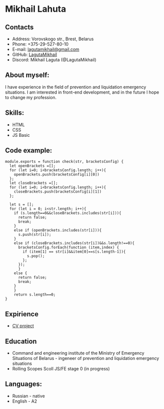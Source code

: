 # Mikhail Lahuta

## Contacts

- Address: Vorovskogo str., Brest, Belarus
- Phone: +375-29-527-80-10
- E-mail: lagutamikhail@gmail.com
- GitHub: [LagutaMikhail](https://github.com/LagutaMikhail/)
- Discord: Mikhail Laguta (@LagutaMikhail)

## About myself: <br/>

I have experience in the field of prevention and liquidation emergency situations.
I am interested in front-end development, and in the future I hope to change my profession.

## Skills:

- HTML
- CSS
- JS Basic

## Code example:

```
module.exports = function check(str, bracketsConfig) {
  let openBrackets =[];
  for (let i=0; i<bracketsConfig.length; i++){
    openBrackets.push(bracketsConfig[i][0])
  };
  let closeBrackets =[];
  for (let i=0; i<bracketsConfig.length; i++){
    closeBrackets.push(bracketsConfig[i][1])
  };

  let s = [];
  for (let i = 0; i<str.length; i++){
    if (s.length==0&&closeBrackets.includes(str[i])){
      return false;
      break;
    }
    else if (openBrackets.includes(str[i])){
      s.push(str[i]);
    }
    else if (closeBrackets.includes(str[i])&&s.length!==0){
      bracketsConfig.forEach(function (item,index) {
        if (item[1] == str[i]&&item[0]==s[s.length-1]){
          s.pop();
        };
      });
      }
    else {
      return false;
      break;
    }
    }
    return s.length==0;
}

```
## Expirience

- [CV project](https://lagutamikhail.github.io/rsschool-cv/cv)

## Education

- Command and engineering institute of the Ministry of Emergency Situations of Belarus - ingeneer of prevention and liquidation emergency situations
- Rolling Scopes Scoll JS/FE stage 0 (in progress)

## Languages:

- Russian - native
- English - A2
